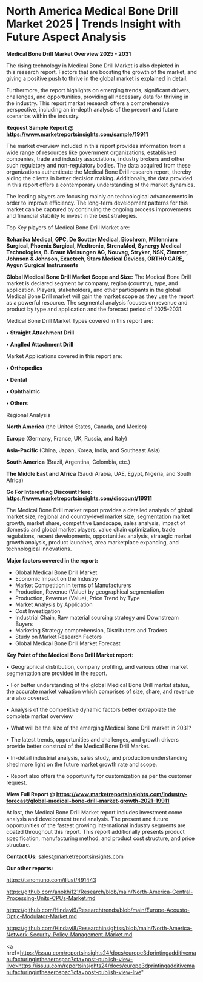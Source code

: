 # North America Medical Bone Drill Market 2025 | Trends Insight with Future Aspect Analysis

<Strong> Medical Bone Drill Market Overview 2025 - 2031</strong>

The rising technology in Medical Bone Drill Market is also depicted in this research report. Factors that are boosting the growth of the market, and giving a positive push to thrive in the global market is explained in detail.

Furthermore, the report highlights on emerging trends, significant drivers, challenges, and opportunities, providing all necessary data for thriving in the industry. This report market research offers a comprehensive perspective, including an in-depth analysis of the present and future scenarios within the industry.

<strong>Request Sample Report @ <a href=https://www.marketreportsinsights.com/sample/19911>https://www.marketreportsinsights.com/sample/19911</a></strong>

The market overview included in this report provides information from a wide range of resources like government organizations, established companies, trade and industry associations, industry brokers and other such regulatory and non-regulatory bodies. The data acquired from these organizations authenticate the Medical Bone Drill research report, thereby aiding the clients in better decision making. Additionally, the data provided in this report offers a contemporary understanding of the market dynamics.

The leading players are focusing mainly on technological advancements in order to improve efficiency. The long-term development patterns for this market can be captured by continuing the ongoing process improvements and financial stability to invest in the best strategies.

Top Key players of Medical Bone Drill Market are:

<strong>Rohanika Medical, GPC, De Soutter Medical, Biochrom, Millennium Surgical, Phoenix Surgical, Medtronic, StrenuMed, Synergy Medical Technologies, B. Braun Melsungen AG, Nouvag, Stryker, NSK, Zimmer, Johnson & Johnson, Exactech, Stars Medical Devices, ORTHO CARE, Aygun Surgical Instruments</strong>

<strong><b>Global Medical Bone Drill Market Scope and Size:</b></strong>
The Medical Bone Drill market is declared segment by company, region (country), type, and application. Players, stakeholders, and other participants in the global Medical Bone Drill market will gain the market scope as they use the report as a powerful resource. The segmental analysis focuses on revenue and product by type and application and the forecast period of 2025-2031.

Medical Bone Drill Market Types covered in this report are:

<strong>• Straight Attachment Drill

• Anglled Attachment Drill</strong>

Market Applications covered in this report are:

<strong>• Orthopedics

• Dental

• Ophthalmic

• Others</strong> 

Regional Analysis

<strong>North America</strong> (the United States, Canada, and Mexico)

<strong>Europe</strong> (Germany, France, UK, Russia, and Italy)

<strong>Asia-Pacific</strong> (China, Japan, Korea, India, and Southeast Asia)

<strong>South America</strong> (Brazil, Argentina, Colombia, etc.)

<strong>The Middle East and Africa</strong> (Saudi Arabia, UAE, Egypt, Nigeria, and South Africa)

<strong>Go For Interesting Discount Here: <a href=https://www.marketreportsinsights.com/discount/19911>https://www.marketreportsinsights.com/discount/19911</a></strong>

The Medical Bone Drill market report provides a detailed analysis of global market size, regional and country-level market size, segmentation market growth, market share, competitive Landscape, sales analysis, impact of domestic and global market players, value chain optimization, trade regulations, recent developments, opportunities analysis, strategic market growth analysis, product launches, area marketplace expanding, and technological innovations.

<strong><b>Major factors covered in the report:</b></strong>
<ul>
  <li>Global Medical Bone Drill Market </li>
  <li>Economic Impact on the Industry</li>
  <li>Market Competition in terms of Manufacturers</li>
  <li>Production, Revenue (Value) by geographical segmentation</li>
  <li>Production, Revenue (Value), Price Trend by Type</li>
  <li>Market Analysis by Application</li>
  <li>Cost Investigation</li>
  <li>Industrial Chain, Raw material sourcing strategy and Downstream Buyers</li>
  <li>Marketing Strategy comprehension, Distributors and Traders</li>
  <li>Study on Market Research Factors</li>
  <li>Global Medical Bone Drill Market Forecast</li>
</ul>

<strong><b>Key Point of the Medical Bone Drill Market report:</b></strong>

• Geographical distribution, company profiling, and various other market segmentation are provided in the report.

• For better understanding of the global Medical Bone Drill market status, the accurate market valuation which comprises of size, share, and revenue are also covered.

• Analysis of the competitive dynamic factors better extrapolate the complete market overview

• What will be the size of the emerging Medical Bone Drill market in 2031?

• The latest trends, opportunities and challenges, and growth drivers provide better construal of the Medical Bone Drill Market.

• In-detail industrial analysis, sales study, and production understanding shed more light on the future market growth rate and scope.

• Report also offers the opportunity for customization as per the customer request.

<strong><b>View Full Report @ <a href=https://www.marketreportsinsights.com/industry-forecast/global-medical-bone-drill-market-growth-2021-19911>https://www.marketreportsinsights.com/industry-forecast/global-medical-bone-drill-market-growth-2021-19911</a></b></strong>


At last, the Medical Bone Drill Market report includes investment come analysis and development trend analysis. The present and future opportunities of the fastest growing international industry segments are coated throughout this report. This report additionally presents product specification, manufacturing method, and product cost structure, and price structure.

<strong>Contact Us:</strong>
sales@marketreportsinsights.com

<strong>Our other reports:</strong>

<a href=https://tanomuno.com/illust/491443>https://tanomuno.com/illust/491443</a>

<a href=https://github.com/anokhi121/Research/blob/main/North-America-Central-Processing-Units-CPUs-Market.md>https://github.com/anokhi121/Research/blob/main/North-America-Central-Processing-Units-CPUs-Market.md</a>

<a href=https://github.com/Hindavi9/Researchtrends/blob/main/Europe-Acousto-Optic-Modulator-Market.md>https://github.com/Hindavi9/Researchtrends/blob/main/Europe-Acousto-Optic-Modulator-Market.md</a>

<a href=https://github.com/Hindavi8/Researchinsightss/blob/main/North-America-Network-Security-Policy-Management-Market.md>https://github.com/Hindavi8/Researchinsightss/blob/main/North-America-Network-Security-Policy-Management-Market.md</a>

<a href=https://issuu.com/reportsinsights24/docs/europe3dprintingadditivemanufacturingintheaerospac?cta=post-publish-view-live>https://issuu.com/reportsinsights24/docs/europe3dprintingadditivemanufacturingintheaerospac?cta=post-publish-view-live</a>"
